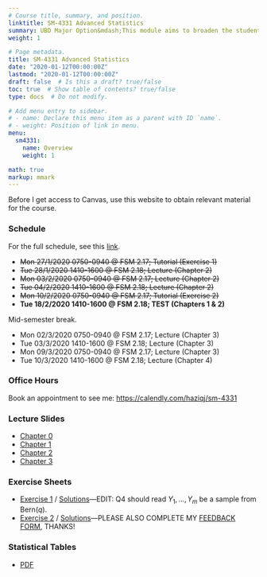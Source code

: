 ```yaml
---
# Course title, summary, and position.
linktitle: SM-4331 Advanced Statistics
summary: UBD Major Option&mdash;This module aims to broaden the student's skills in estimation theory, hypothesis testing, sampling design, and multivariate analysis. 
weight: 1

# Page metadata.
title: SM-4331 Advanced Statistics
date: "2020-01-12T00:00:00Z"
lastmod: "2020-01-12T00:00:00Z"
draft: false  # Is this a draft? true/false
toc: true  # Show table of contents? true/false
type: docs  # Do not modify.

# Add menu entry to sidebar.
# - name: Declare this menu item as a parent with ID `name`.
# - weight: Position of link in menu.
menu:
  sm4331:
    name: Overview
    weight: 1

math: true
markup: mmark    
---
```


Before I get access to Canvas, use this website to obtain relevant material for the course.

### Schedule

For the full schedule, see this [link](/teaching/sm4331/sm4331-schedule).

- <s>Mon 27/1/2020 0750-0940 @ FSM 2.17; Tutorial (Exercise 1)</s>
- <s>Tue 28/1/2020 1410-1600 @ FSM 2.18; Lecture (Chapter 2)</s>
- <s>Mon 03/2/2020 0750-0940 @ FSM 2.17; Lecture (Chapter 2)</s>
- <s>Tue 04/2/2020 1410-1600 @ FSM 2.18; Lecture (Chapter 2)</s>
- <s>Mon 10/2/2020 0750-0940 @ FSM 2.17; Tutorial (Exercise 2)</s>
- **Tue 18/2/2020 1410-1600 @ FSM 2.18; TEST (Chapters 1 & 2)**

Mid-semester break.

- Mon 02/3/2020 0750-0940 @ FSM 2.17; Lecture (Chapter 3)
- Tue 03/3/2020 1410-1600 @ FSM 2.18; Lecture (Chapter 3)
- Mon 09/3/2020 0750-0940 @ FSM 2.17; Lecture (Chapter 3)
- Tue 10/3/2020 1410-1600 @ FSM 2.18; Lecture (Chapter 4)

### Office Hours

Book an appointment to see me: https://calendly.com/haziqj/sm-4331

### Lecture Slides

- [Chapter 0](/teaching/sm4331/chapter0-handout.pdf)
- [Chapter 1](/teaching/sm4331/chapter1-handout.pdf)
- [Chapter 2](/teaching/sm4331/chapter2-handout.pdf)
- [Chapter 3](/teaching/sm4331/chapter3-handout.pdf)

### Exercise Sheets

- [Exercise 1](/teaching/sm4331/exercise1.pdf) / [Solutions](/teaching/sm4331/solutions1.pdf)&mdash;EDIT: Q4 should read $Y_1,\dots,Y_m$ be a sample from $\text{Bern}(q)$. 
- [Exercise 2](/teaching/sm4331/exercise2.pdf) / [Solutions](/teaching/sm4331/solutions2.pdf)&mdash;PLEASE ALSO COMPLETE MY [FEEDBACK FORM](/feedback), THANKS!

### Statistical Tables

- [PDF](/teaching/sm4331/stat_table.pdf)



